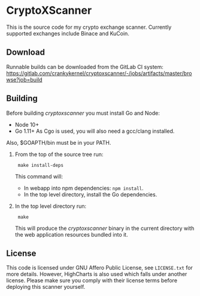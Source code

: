 # CryptoXScanner

This is the source code for my crypto exchange scanner. Currently
supported exchanges include Binace and KuCoin.

## Download

Runnable builds can be downloaded from the GitLab CI system:
https://gitlab.com/crankykernel/cryptoxscanner/-/jobs/artifacts/master/browse?job=build

## Building

Before building _cryptoxscanner_ you must install Go and Node:
- Node 10+
- Go 1.11+
As Cgo is used, you will also need a gcc/clang installed.

Also, $GOAPTH/bin must be in your PATH.

1. From the top of the source tree run:

		make install-deps

	This command will:
	- In webapp into npm dependencies: `npm install`.
	- In the top level directory, install the Go dependencies.

2. In the top level directory run:

		make

   This will produce the *cryptoxscanner* binary in the current
   directory with the web application resources bundled into it.

## License

This code is licensed under GNU Affero Public License, see
`LICENSE.txt` for more details. However, HighCharts is also used which
falls under another license. Please make sure you comply with their
license terms before deploying this scanner yourself.
